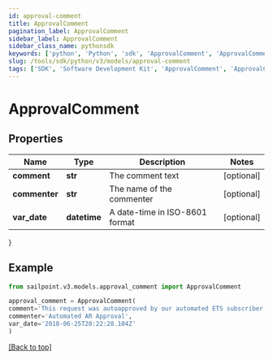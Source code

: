 ```yaml
---
id: approval-comment
title: ApprovalComment
pagination_label: ApprovalComment
sidebar_label: ApprovalComment
sidebar_class_name: pythonsdk
keywords: ['python', 'Python', 'sdk', 'ApprovalComment', 'ApprovalComment'] 
slug: /tools/sdk/python/v3/models/approval-comment
tags: ['SDK', 'Software Development Kit', 'ApprovalComment', 'ApprovalComment']
---
```


# ApprovalComment


## Properties

Name | Type | Description | Notes
------------ | ------------- | ------------- | -------------
**comment** | **str** | The comment text | [optional] 
**commenter** | **str** | The name of the commenter | [optional] 
**var_date** | **datetime** | A date-time in ISO-8601 format | [optional] 
}

## Example

```python
from sailpoint.v3.models.approval_comment import ApprovalComment

approval_comment = ApprovalComment(
comment='This request was autoapproved by our automated ETS subscriber.',
commenter='Automated AR Approval',
var_date='2018-06-25T20:22:28.104Z'
)

```
[[Back to top]](#) 


